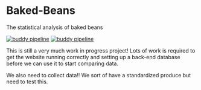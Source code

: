 # Baked-Beans
The statistical analysis of baked beans

[![buddy pipeline](https://app.buddy.works/casman/baked-beans/pipelines/pipeline/69703/badge.svg?token=2dfc40a67a3bf3b2e4497cb0b81380a5bac04e9c6899540089399dc5f37353d5 "buddy pipeline")](https://app.buddy.works/casman/baked-beans/pipelines/pipeline/69703)
[![buddy pipeline](https://app.buddy.works/casman/baked-beans/pipelines/pipeline/69698/badge.svg?token=2dfc40a67a3bf3b2e4497cb0b81380a5bac04e9c6899540089399dc5f37353d5 "buddy pipeline")](https://app.buddy.works/casman/baked-beans/pipelines/pipeline/69698)

This is still a very much work in progress project! Lots of work is required to get the website running correctly and setting up a back-end database before we can use it to start comparing data.

We also need to collect data!! We sort of have a standardized produce but need to test this.